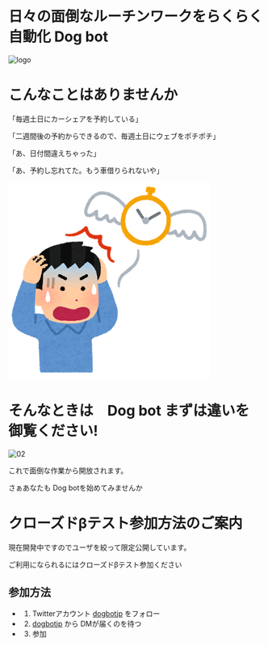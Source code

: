 # 日々の面倒なルーチンワークをらくらく自動化 Dog bot
![logo](https://fffuture.work/dogreminder/images/logo.jpg)

# こんなことはありませんか

「毎週土日にカーシェアを予約している」

「二週間後の予約からできるので、毎週土日にウェブをポチポチ」

「あ、日付間違えちゃった」

「あ、予約し忘れてた。もう車借りられないや」

![01](./images/jikan_tobu_man.png)

# そんなときは　Dog bot まずは違いを御覧ください!

![02](https://fffuture.work/dogreminder/images/02.png)

これで面倒な作業から開放されます。

さぁあなたも Dog botを始めてみませんか

# クローズドβテスト参加方法のご案内

現在開発中ですのでユーザを絞って限定公開しています。

ご利用になられるにはクローズドβテスト参加ください

## 参加方法

- 1. Twitterアカウント [dogbotjp](https://twitter.com/dogbotjp) をフォロー
- 2. [dogbotjp](https://twitter.com/dogbotjp) から DMが届くのを待つ
- 3. 参加
